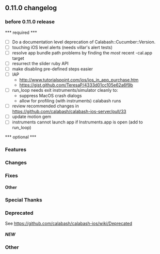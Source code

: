 ## 0.11.0 changelog

### before 0.11.0 release

*** required ***

- [ ] Do a documentation level deprecation of Calabash::Cucumber::Version.
- [ ] touching iOS level alerts (needs villar's alert tests)
- [ ] resolve app bundle path problems by finding the *most* recent -cal.app target
- [ ] resurrect the slider ruby API
- [ ] make disabling pre-defined steps easier
- [ ] IAP
   - http://www.tutorialspoint.com/ios/ios_in_app_purchase.htm
   - https://gist.github.com/TeresaP/4333d01cc105e62a6f9b
- [ ] run_loop needs exit instruments/simulator cleanly to:
    - suppress MacOS crash dialogs
    - allow for profiling (with instruments) calabash runs
- [ ] review recommended changes in https://github.com/calabash/calabash-ios-server/pull/33
- [ ] update motion gem
- [ ] instruments cannot launch app if Instruments.app is open (add to run_loop)

*** optional ***

### Features

### Changes

### Fixes

#### Other

### Special Thanks

### Deprecated

See https://github.com/calabash/calabash-ios/wiki/Deprecated

##### NEW

### Other
